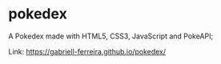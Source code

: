 # pokedex

A Pokedex made with HTML5, CSS3, JavaScript and PokeAPI;

Link: https://gabriell-ferreira.github.io/pokedex/
